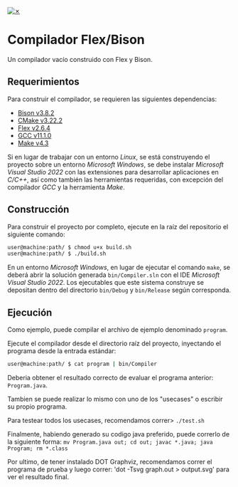 [![✗](https://img.shields.io/badge/Release-v0.1.0-ffb600.svg?style=for-the-badge)](https://github.com/agustin-golmar/Flex-Bison-Compiler/releases)

# Compilador Flex/Bison

Un compilador vacío construido con Flex y Bison.

## Requerimientos

Para construir el compilador, se requieren las siguientes dependencias:

* [Bison v3.8.2](https://www.gnu.org/software/bison/)
* [CMake v3.22.2](https://cmake.org/)
* [Flex v2.6.4](https://github.com/westes/flex)
* [GCC v11.1.0](https://gcc.gnu.org/)
* [Make v4.3](https://www.gnu.org/software/make/)

Si en lugar de trabajar con un entorno _Linux_, se está construyendo el proyecto sobre un entorno _Microsoft Windows_, se debe instalar _Microsoft Visual Studio 2022_ con las extensiones para desarrollar aplicaciones en _C/C++_, así como también las herramientas requeridas, con excepción del compilador _GCC_ y la herramienta _Make_.

## Construcción

Para construir el proyecto por completo, ejecute en la raíz del repositorio el siguiente comando:

```bash
user@machine:path/ $ chmod u+x build.sh
user@machine:path/ $ ./build.sh
```

En un entorno _Microsoft Windows_, en lugar de ejecutar el comando `make`, se deberá abrir la solución generada `bin/Compiler.sln` con el IDE _Microsoft Visual Studio 2022_. Los ejecutables que este sistema construye se depositan dentro del directorio `bin/Debug` y `bin/Release` según corresponda.

## Ejecución

Como ejemplo, puede compilar el archivo de ejemplo denominado `program`.

Ejecute el compilador desde el directorio raíz del proyecto, inyectando el programa desde la entrada estándar:

```bash
user@machine:path/ $ cat program | bin/Compiler
```

Deberia obtener el resultado correcto de evaluar el programa anterior: `Program.java`.

Tambien se puede realizar lo mismo con uno de los "usecases" o escribir su propio programa.

Para testear todos los usecases, recomendamos correr> `./test.sh`

Finalmente, habiendo generado su codigo java preferido, puede correrlo de la siguiente forma:
`mv Program.java out; cd out; javac *.java; java Program; rm *.class`

Por ultimo, de tener instalado DOT Graphviz, recomendamos correr el programa de prueba y luego correr: 'dot -Tsvg graph.out > output.svg' para ver el resultado final.